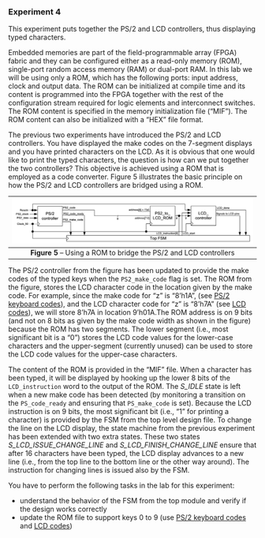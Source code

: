 ### Experiment 4

This experiment puts together the PS/2 and LCD controllers, thus displaying typed characters.

Embedded memories are part of the field-programmable array (FPGA) fabric and they can be configured either as a read-only memory (ROM), single-port random access memory (RAM) or dual-port RAM. In this lab we will be using only a ROM, which has the following ports: input address, clock and output data.  The ROM can be initialized at compile time and its content is programmed into the FPGA together with the rest of the configuration stream required for logic elements and interconnect switches. The ROM content is specified in the memory initialization file (“MIF”). The ROM content can also be initialized with a “HEX” file format.

The previous two experiments have introduced the PS/2 and LCD controllers. You have displayed the make codes on the 7-segment displays and you have printed characters on the LCD. As it is obvious that one would like to print the typed characters, the question is how can we put together the two controllers? This objective is achieved using a ROM that is employed as a code converter. Figure 5 illustrates the basic principle on how the PS/2 and LCD controllers are bridged using a ROM. 

| ![](ps2-to-lcd-rom.png) |
|:--:|
|**Figure 5** – Using a ROM to bridge the PS/2 and LCD controllers|
<a name="ps2-to-lcd-rom"></a>

The PS/2 controller from the figure has been updated to provide the make codes of the typed keys when the `PS2_make_code` flag is set. The ROM from the figure, stores the LCD character code in the location given by the make code. For example, since the make code for “z” is “8’h1A”, (see [PS/2 keyboard codes](../../ps2-keyboard-codes.md)), and the LCD character code for “z” is “8’h7A” (see [LCD codes](../../lcd-codes.md)), we will store 8’h7A in location 9’h01A.The ROM address is on 9 bits (and not on 8 bits as given by the make code width as shown in the figure) because the ROM has two segments. The lower segment (i.e., most significant bit is a “0”) stores the LCD code values for the lower-case characters and the upper-segment (currently unused) can be used to store the LCD code values for the upper-case characters. 

The content of the ROM is provided in the “MIF” file. When a character has been typed, it will be displayed by hooking up the lower 8 bits of the `LCD_instruction` word to the output of the ROM. The *S\_IDLE* state is left when a new make code has been detected (by monitoring a transition on the `PS_code_ready` and ensuring that `PS_make_code` is set). Because the LCD instruction is on 9 bits, the most significant bit (i.e., “1” for printing a character) is provided by the FSM from the top level design file. To change the line on the LCD display, the state machine from the previous experiment has been extended with two extra states. These two states *S\_LCD\_ISSUE\_CHANGE\_LINE* and *S\_LCD\_FINISH\_CHANGE\_LINE* ensure that after 16 characters have been typed, the LCD display advances to a new line (i.e., from the top line to the bottom line or the other way around). The instruction for changing lines is issued also by the FSM. 

You have to perform the following tasks in the lab for this experiment:

* understand the behavior of the FSM from the top module and verify if the design works correctly
* update the ROM file to support keys 0 to 9 (use [PS/2 keyboard codes](../../ps2-keyboard-codes.md) and [LCD codes](../../lcd-codes.md))

